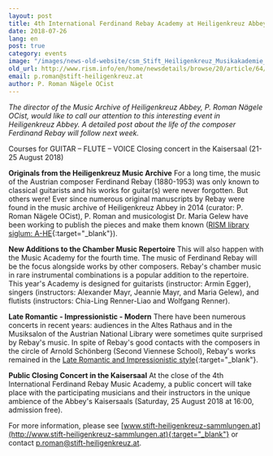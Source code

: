 ```yaml
---
layout: post
title: 4th International Ferdinand Rebay Academy at Heiligenkreuz Abbey (Austria)
date: 2018-07-26
lang: en
post: true
category: events
image: "/images/news-old-website/csm_Stift_Heiligenkreuz_Musikakademie_hl__17_18_Rebay_Ak_4_Plakat_601a46fe6b.jpg"
old_url: http://www.rism.info/en/home/newsdetails/browse/20/article/64/4th-international-ferdinand-rebay-academy-at-heiligenkreuz-abbey-austria.html
email: p.roman@stift-heiligenkreuz.at
author: P. Roman Nägele OCist
---
```


_The director of the Music Archive of Heiligenkreuz Abbey, P. Roman Nägele OCist, would like to call our attention to this interesting event in Heiligenkreuz Abbey. A detailed post about the life of the composer Ferdinand Rebay will follow next week._

Courses for GUITAR – FLUTE – VOICE
Closing concert in the Kaisersaal (21-25 August 2018)

**Originals from the Heiligenkreuz Music Archive**
For a long time, the music of the Austrian composer Ferdinand Rebay (1880-1953) was only known to classical guitarists and his works for guitar(s) were never forgotten. But others were! Ever since numerous original manuscripts by Rebay were found in the music archive of Heiligenkreuz Abbey in 2014 (curator: P. Roman Nägele OCist), P. Roman and musicologist Dr. Maria Gelew have been working to publish the pieces and make them known ([RISM library siglum: A-HE](https://opac.rism.info/search?View=rism&siglum=A-HE&Language=en){:target="_blank"}).

**New Additions to the Chamber Music Repertoire**
This will also happen with the Music Academy for the fourth time. The music of Ferdinand Rebay will be the focus alongside works by other composers. Rebay's chamber music in rare instrumental combinations is a popular addition to the repertoire. This year's Academy is designed for guitarists (instructor: Armin Egger), singers (instructors: Alexander Mayr, Jeannie Mayr, and Maria Gelew), and flutists (instructors: Chia-Ling Renner-Liao and Wolfgang Renner).

**Late Romantic - Impressionistic - Modern**
There have been numerous concerts in recent years: audiences in the Altes Rathaus and in the Musiksalon of the Austrian National Library were sometimes quite surprised by Rebay's music. In spite of Rebay's good contacts with the composers in the circle of Arnold Schönberg (Second Viennese School), Rebay's works remained in the [Late Romantic and Impressionistic style](http://www.stift-heiligenkreuz-sammlungen.at/musikarchiv/ferdinand-rebay/hoerbeispiele/){:target="_blank"}.

**Public Closing Concert in the Kaisersaal**
At the close of the 4th International Ferdinand Rebay Music Academy, a public concert will take place with the participating musicians and their instructors in the unique ambience of the Abbey's Kaisersaals (Saturday, 25 August 2018 at 16:00, admission free).

For more information, please see [www.stift-heiligenkreuz-sammlungen.at](http://www.stift-heiligenkreuz-sammlungen.at){:target="_blank"} or contact [p.roman@stift-heiligenkreuz.at](mailto:p.roman@stift-heiligenkreuz.at).
